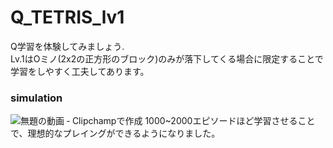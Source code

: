 # Q_TETRIS_lv1
Q学習を体験してみましょう.  
Lv.1はOミノ(2x2の正方形のブロック)のみが落下してくる場合に限定することで学習をしやすく工夫してあります。  

### simulation
![無題の動画 ‐ Clipchampで作成](https://github.com/user-attachments/assets/b9732e79-6610-492d-8332-c17bd144d71b)
1000~2000エピソードほど学習させることで、理想的なプレイングができるようになりました。
